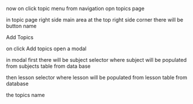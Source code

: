 now on click topic menu from navigation opn topics page 

in topic page  right side main area at the top right side corner there will be button name 

Add Topics 

on click Add topics open a modal 

in modal first there will be subject selector where subject will be populated from subjects table from data base 

then lesson selector where lesson will be populated from lesson table from database 

the topics name 


